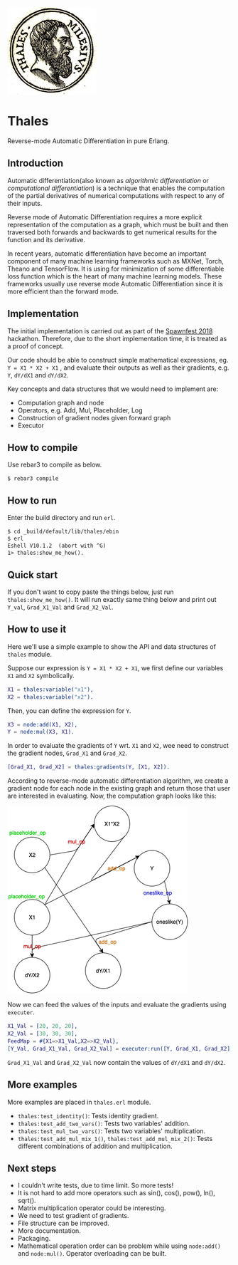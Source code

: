 ![Thales](https://github.com/spawnfest/thales/raw/master/imgs/thales.jpg "Logo")

# Thales

Reverse-mode Automatic Differentiation in pure Erlang.

## Introduction

Automatic differentiation(also known as _algorithmic differentiation_ or _computational differentiation_) is a technique that enables the computation of the partial derivatives of numerical computations with respect to any of their inputs.

Reverse mode of Automatic Differentiation requires a more explicit representation of the computation as a graph, which must be built and then traversed both forwards and backwards to get numerical results for the function and its derivative.

In recent years, automatic differentiation have become an important component of many machine learning frameworks such as MXNet, Torch, Theano and TensorFlow. It is using for minimization of some differentiable loss function which is the heart of many machine learning models. These frameworks usually use reverse mode Automatic Differentiation since it is more efficient than the forward mode.

## Implementation

The initial implementation is carried out as part of the [Spawnfest 2018](https://spawnfest.github.io) hackathon. Therefore, due to the short implementation time, it is treated as a proof of concept.

Our code should be able to construct simple mathematical expressions, eg. `Y = X1 * X2 + X1` , and evaluate their outputs as well as their gradients, e.g. `Y`, `dY/dX1` and `dY/dX2`.

Key concepts and data structures that we would need to implement are:

- Computation graph and node
- Operators, e.g. Add, Mul, Placeholder, Log
- Construction of gradient nodes given forward graph
- Executor

## How to compile

Use rebar3 to compile as below.

```console
$ rebar3 compile
```

## How to run

Enter the build directory and run `erl`.

```console
$ cd _build/default/lib/thales/ebin
$ erl
Eshell V10.1.2  (abort with ^G)
1> thales:show_me_how().
```

## Quick start

If you don't want to copy paste the things below, just run `thales:show_me_how()`. It will run exactly same thing below and print out `Y_val`, `Grad_X1_Val` and `Grad_X2_Val`.

## How to use it

Here we'll use a simple example to show the API and data structures of `thales` module.

Suppose our expression is `Y = X1 * X2 + X1`, we first define our variables `X1` and `X2` symbolically.

```erlang
X1 = thales:variable("x1"),
X2 = thales:variable("x2").
```

Then, you can define the expression for `Y`.

```erlang
X3 = node:add(X1, X2),
Y = node:mul(X3, X1).
```

In order to evaluate the gradients of `Y` wrt. `X1` and `X2`, wee need to construct the gradient nodes, `Grad_X1` and `Grad_X2`.

```erlang
[Grad_X1, Grad_X2] = thales:gradients(Y, [X1, X2]).
```

According to reverse-mode automatic differentiation algorithm, we create a gradient node for each node in the existing graph and return those that user are interested in evaluating. Now, the computation graph looks like this:

![Computation Graph](https://github.com/spawnfest/thales/raw/master/imgs/graph.png "Computation Graph")

Now we can feed the values of the inputs and evaluate the gradients using `executer`.

```erlang
X1_Val = [20, 20, 20],
X2_Val = [30, 30, 30],
FeedMap = #{X1=>X1_Val,X2=>X2_Val},
[Y_Val, Grad_X1_Val, Grad_X2_Val] = executer:run([Y, Grad_X1, Grad_X2], FeedMap).
```

`Grad_X1_Val` and `Grad_X2_Val` now contain the values of `dY/dX1` and `dY/dX2`.

## More examples

More examples are placed in `thales.erl` module.

- `thales:test_identity()`: Tests identity gradient.
- `thales:test_add_two_vars()`: Tests two variables' addition.
- `thales:test_mul_two_vars()`: Tests two variables' multiplication.
- `thales:test_add_mul_mix_1()`, `thales:test_add_mul_mix_2()`: Tests different combinations of addition and multiplication.

## Next steps

- I couldn't write tests, due to time limit. So more tests!
- It is not hard to add more operators such as sin(), cos(), pow(), ln(), sqrt().
- Matrix multiplication operator could be interesting.
- We need to test gradient of gradients.
- File structure can be improved.
- More documentation.
- Packaging.
- Mathematical operation order can be problem while using `node:add()` and `node:mul()`. Operator overloading can be built.
